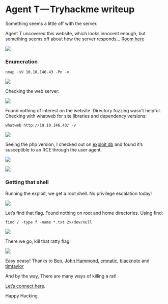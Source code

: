 
# Agent T — Tryhackme writeup

Something seems a little off with the server.

Agent T uncovered this website, which looks innocent enough, but something seems off about how the server responds…
[Room here](https://tryhackme.com/room/agentt)

![](https://cdn-images-1.medium.com/max/2000/1*tQUMFA98_57vBs9OtPDtVQ.png)

### Enumeration

    nmap -sV 10.10.146.43 -Pn -v

![](https://cdn-images-1.medium.com/max/2000/1*liWcNvYdx9rFc1Zejlb0ew.png)

Checking the web server:

![](https://cdn-images-1.medium.com/max/2486/1*XkX4McWvD4Kyfa9YNi7B5A.png)

Found nothing of interest on the website.
Directory fuzzing wasn’t helpful.
Checking with whatweb for site libraries and dependency versions:

    whatweb http://10.10.146.43/ -v

![](https://cdn-images-1.medium.com/max/2536/1*Kn4mGtMQcpf8rE0pDMpXQA.png)

Seeing the php version, I checked out on [exploit db](https://www.exploit-db.com/exploits/49933) and found it’s susceptible to an RCE through the user agent.

![](https://cdn-images-1.medium.com/max/2000/1*u1asUhge4Oj5u_bKxPIVog.png)

![](https://cdn-images-1.medium.com/max/2000/1*p8CaspWpYcwMpz--HOGZ8g.png)

### Getting that shell

Running the exploit, we get a root shell.
No privilege escalation today!

![](https://cdn-images-1.medium.com/max/2000/1*GkE7wONUq_io2eXwJN1oMg.png)

Let’s find that flag.
Found nothing on root and home directories.
Using find:

    find / -type f -name *.txt 2>/dev/null

![](https://cdn-images-1.medium.com/max/2000/1*gn4U_-bpQmi0SM2Cx4K7fQ.png)

There we go, kill that ratty flag!

![](https://cdn-images-1.medium.com/max/2000/1*sWmupK0Q8ckTBFciw2BUsw.png)

Easy peasy!
Thanks to [Ben](https://tryhackme.com/p/ben), [John Hammond](https://tryhackme.com/p/JohnHammond), [cmnatic](https://tryhackme.com/p/cmnatic), [blacknote](https://tryhackme.com/p/blacknote) and [timtaylor](https://tryhackme.com/p/timtaylor)

And by the way, There are many ways of killing a rat!

[Let’s connect here](https://d-captainkenya.github.io/).

Happy Hacking.
